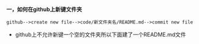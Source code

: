 
#### 一，如何在github上新键文件夹
```html
github-->create new file-->code/新文件夹名/README.md-->commit new file
```
- github上不允许新键一个空的文件夹所以下面建了一个README.md文件
